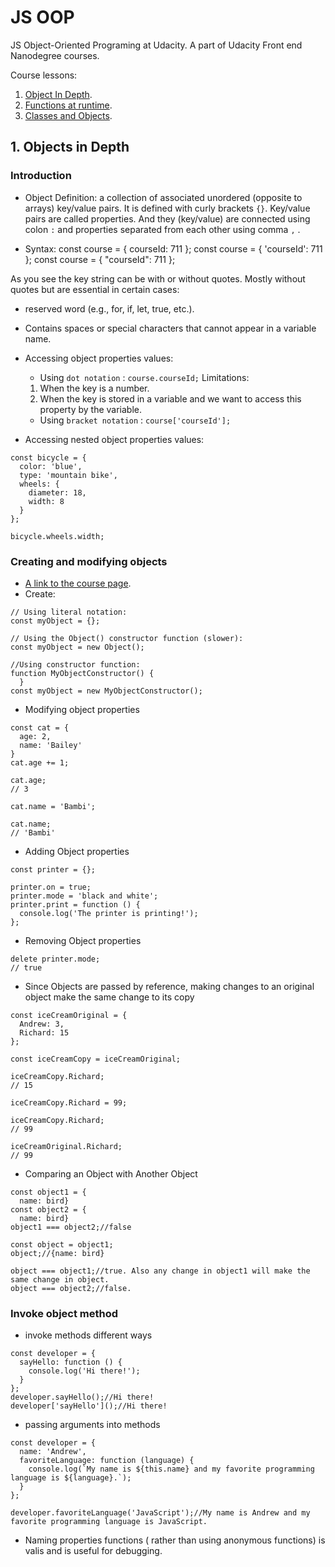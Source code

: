 # JS OOP 

JS Object-Oriented Programing at Udacity. A part of Udacity Front end Nanodegree courses.

Course lessons:

1. [Object In Depth](#objects-in-depth).
2. [Functions at runtime](#functions-at-runtime).
3. [Classes and Objects](#classes-and-objects).

## 1. Objects in Depth

### Introduction

- Object Definition:  a collection of associated unordered (opposite to arrays) key/value pairs. It is defined with curly brackets `{}`. Key/value pairs are called properties. And they (key/value) are connected using colon `:` and properties separated from each other using comma `,` .

- Syntax: 
const course = { courseId: 711 }; 
const course = { 'courseId': 711 }; 
const course = { "courseId": 711 };

As you see the key string can be with or without quotes. Mostly without quotes but are essential in certain cases: 
- reserved word (e.g., for, if, let, true, etc.).
- Contains spaces or special characters that cannot appear in a variable name.

- Accessing object properties values:

  - Using `dot notation` : `course.courseId;`
  Limitations:
  1. When the key is a number.
  2. When the key is stored in a variable and we want to access this property by the variable.
  - Using `bracket notation` : `course['courseId'];`
  
- Accessing nested object properties values:

```
const bicycle = {
  color: 'blue',
  type: 'mountain bike',
  wheels: {
    diameter: 18,
    width: 8
  }
};

bicycle.wheels.width;
```


### Creating and modifying objects

- [A link to the course page](https://classroom.udacity.com/nanodegrees/nd001/parts/4942f4d7-a48d-4794-9eb0-404b3ed3cfe1/modules/7e56389b-50d8-4e3a-84a0-eb3fd45456b2/lessons/504843ae-ba16-4573-a859-94da7a7d1dd4/concepts/2bbcfed5-e683-431b-ace2-b67c091400d2).
- Create: 
```
// Using literal notation:
const myObject = {};

// Using the Object() constructor function (slower):
const myObject = new Object();

//Using constructor function:
function MyObjectConstructor() {
  }
const myObject = new MyObjectConstructor();
```

- Modifying object properties
```
const cat = {
  age: 2,
  name: 'Bailey'
}
cat.age += 1;

cat.age;
// 3

cat.name = 'Bambi';

cat.name;
// 'Bambi'
```

- Adding Object properties
```
const printer = {};

printer.on = true;
printer.mode = 'black and white';
printer.print = function () {
  console.log('The printer is printing!');
};
```

- Removing Object properties
```
delete printer.mode;
// true
```

- Since Objects are passed by reference, making changes to an original object make the same change to its copy
```
const iceCreamOriginal = {
  Andrew: 3,
  Richard: 15
};

const iceCreamCopy = iceCreamOriginal;

iceCreamCopy.Richard;
// 15

iceCreamCopy.Richard = 99;

iceCreamCopy.Richard;
// 99

iceCreamOriginal.Richard;
// 99
```

- Comparing an Object with Another Object

```
const object1 = {
  name: bird}
const object2 = {
  name: bird}
object1 === object2;//false

const object = object1;
object;//{name: bird}

object === object1;//true. Also any change in object1 will make the same change in object.
object === object2;//false.
```
### Invoke object method

- invoke methods different ways

```
const developer = {
  sayHello: function () {
    console.log('Hi there!');
  }
};
developer.sayHello();//Hi there!
developer['sayHello']();//Hi there!
```

- passing arguments into methods

```
const developer = {
  name: 'Andrew',
  favoriteLanguage: function (language) {
    console.log(`My name is ${this.name} and my favorite programming language is ${language}.`);
  }
};

developer.favoriteLanguage('JavaScript');//My name is Andrew and my favorite programming language is JavaScript.
```
- Naming properties functions ( rather than using anonymous functions) is valis and is useful for debugging.

